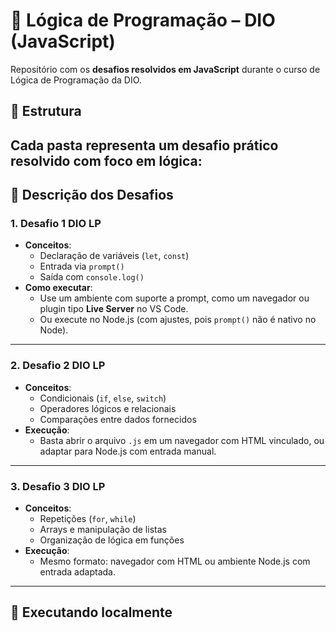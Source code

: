 # 🧠 Lógica de Programação – DIO (JavaScript)

Repositório com os **desafios resolvidos em JavaScript** durante o curso de Lógica de Programação da DIO.

## 📁 Estrutura

Cada pasta representa um desafio prático resolvido com foco em lógica:
---

## 📘 Descrição dos Desafios

### 1. **Desafio 1 DIO LP**
- **Conceitos**:
  - Declaração de variáveis (`let`, `const`)
  - Entrada via `prompt()`
  - Saída com `console.log()`
- **Como executar**:
  - Use um ambiente com suporte a prompt, como um navegador ou plugin tipo **Live Server** no VS Code.
  - Ou execute no Node.js (com ajustes, pois `prompt()` não é nativo no Node).

---

### 2. **Desafio 2 DIO LP**
- **Conceitos**:
  - Condicionais (`if`, `else`, `switch`)
  - Operadores lógicos e relacionais
  - Comparações entre dados fornecidos
- **Execução**:
  - Basta abrir o arquivo `.js` em um navegador com HTML vinculado, ou adaptar para Node.js com entrada manual.

---

### 3. **Desafio 3 DIO LP**
- **Conceitos**:
  - Repetições (`for`, `while`)
  - Arrays e manipulação de listas
  - Organização de lógica em funções
- **Execução**:
  - Mesmo formato: navegador com HTML ou ambiente Node.js com entrada adaptada.

---

## 🚀 Executando localmente
